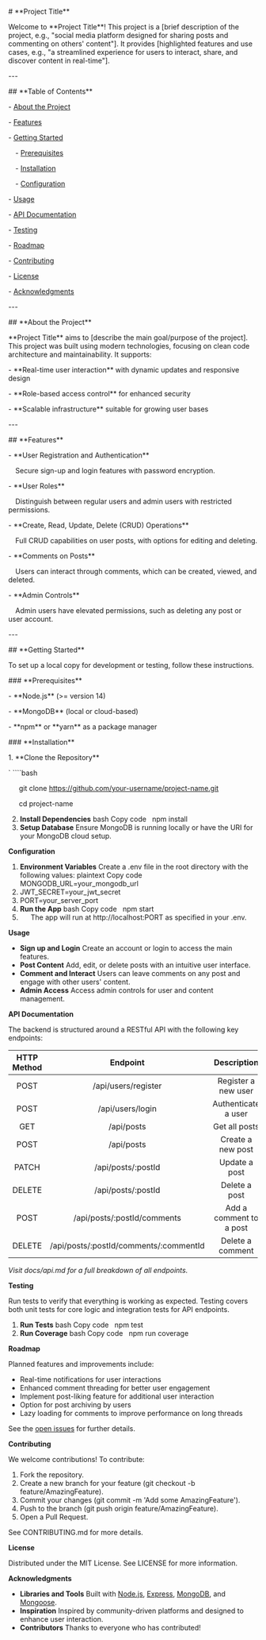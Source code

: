 \# \*\*Project Title\*\*

Welcome to \*\*Project Title\*\*! This project is a [brief description of the project, e.g., "social media platform designed for sharing posts and commenting on others' content"]. 
It provides [highlighted features and use cases, e.g., "a streamlined experience for users to interact, share, and discover content in real-time"].

\---

\## \*\*Table of Contents\*\*

\- [About the Project](#about-the-project)

\- [Features](#features)

\- [Getting Started](#getting-started)

`  `- [Prerequisites](#prerequisites)

`  `- [Installation](#installation)

`  `- [Configuration](#configuration)

\- [Usage](#usage)

\- [API Documentation](#api-documentation)

\- [Testing](#testing)

\- [Roadmap](#roadmap)

\- [Contributing](#contributing)

\- [License](#license)

\- [Acknowledgments](#acknowledgments)

\---

\## \*\*About the Project\*\*

\*\*Project Title\*\* aims to [describe the main goal/purpose of the project]. This project was built using modern technologies, focusing on clean code architecture and maintainability. It supports:

\- \*\*Real-time user interaction\*\* with dynamic updates and responsive design

\- \*\*Role-based access control\*\* for enhanced security

\- \*\*Scalable infrastructure\*\* suitable for growing user bases

\---

\## \*\*Features\*\*

\- \*\*User Registration and Authentication\*\*  

`  `Secure sign-up and login features with password encryption.

\- \*\*User Roles\*\*  

`  `Distinguish between regular users and admin users with restricted permissions.

\- \*\*Create, Read, Update, Delete (CRUD) Operations\*\*  

`  `Full CRUD capabilities on user posts, with options for editing and deleting.

\- \*\*Comments on Posts\*\*  

`  `Users can interact through comments, which can be created, viewed, and deleted.

\- \*\*Admin Controls\*\*  

`  `Admin users have elevated permissions, such as deleting any post or user account.

\---

\## \*\*Getting Started\*\*

To set up a local copy for development or testing, follow these instructions.

\### \*\*Prerequisites\*\*

\- \*\*Node.js\*\* (>= version 14)

\- \*\*MongoDB\*\* (local or cloud-based)

\- \*\*npm\*\* or \*\*yarn\*\* as a package manager

\### \*\*Installation\*\*

1\. \*\*Clone the Repository\*\*

`   ````bash

`   `git clone https://github.com/your-username/project-name.git

`   `cd project-name

2. **Install Dependencies** bash Copy code   npm install
  
2. **Setup Database** Ensure MongoDB is running locally or have the URI for your MongoDB cloud setup.

**Configuration**

1. **Environment Variables** Create a .env file in the root directory with the following values: plaintext Copy code   MONGODB\_URL=your\_mongodb\_url
1. JWT\_SECRET=your\_jwt\_secret
1. PORT=your\_server\_port
  
1. **Run the App** bash Copy code   npm start
1. `   `The app will run at http://localhost:PORT as specified in your .env.

**Usage**

- **Sign up and Login** Create an account or login to access the main features.
- **Post Content** Add, edit, or delete posts with an intuitive user interface.
- **Comment and Interact** Users can leave comments on any post and engage with other users' content.
- **Admin Access** Access admin controls for user and content management.

**API Documentation**

The backend is structured around a RESTful API with the following key endpoints:

|**HTTP Method**|**Endpoint**|**Description**|
| :-: | :-: | :-: |
|POST|/api/users/register|Register a new user|
|POST|/api/users/login|Authenticate a user|
|GET|/api/posts|Get all posts|
|POST|/api/posts|Create a new post|
|PATCH|/api/posts/:postId|Update a post|
|DELETE|/api/posts/:postId|Delete a post|
|POST|/api/posts/:postId/comments|Add a comment to a post|
|DELETE|/api/posts/:postId/comments/:commentId|Delete a comment|

*Visit docs/api.md for a full breakdown of all endpoints.*

**Testing**

Run tests to verify that everything is working as expected. Testing covers both unit tests for core logic and integration tests for API endpoints.

1. **Run Tests** bash Copy code   npm test
  
1. **Run Coverage** bash Copy code   npm run coverage
  

**Roadmap**

Planned features and improvements include:

- Real-time notifications for user interactions
- Enhanced comment threading for better user engagement
- Implement post-liking feature for additional user interaction
- Option for post archiving by users
- Lazy loading for comments to improve performance on long threads

See the [open issues](https://github.com/your-username/project-name/issues) for further details.

**Contributing**

We welcome contributions! To contribute:

1. Fork the repository.
1. Create a new branch for your feature (git checkout -b feature/AmazingFeature).
1. Commit your changes (git commit -m 'Add some AmazingFeature').
1. Push to the branch (git push origin feature/AmazingFeature).
1. Open a Pull Request.

See CONTRIBUTING.md for more details.

**License**

Distributed under the MIT License. See LICENSE for more information.

**Acknowledgments**

- **Libraries and Tools** Built with [Node.js](https://nodejs.org/), [Express](https://expressjs.com/), [MongoDB](https://www.mongodb.com/), and [Mongoose](https://mongoosejs.com/).
- **Inspiration** Inspired by community-driven platforms and designed to enhance user interaction.
- **Contributors** Thanks to everyone who has contributed!

